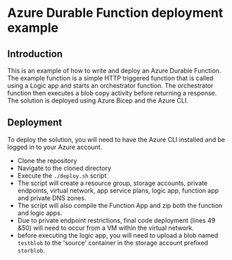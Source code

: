 # Azure Durable Function deployment example

## Introduction

This is an example of how to write and deploy an Azure Durable Function. The example function is a simple HTTP triggered function that is called using a Logic app and starts an orchestrator function. The orchestrator function then executes a blob copy activity before returning a response. The solution is deployed using Azure Bicep and the Azure CLI.

## Deployment

To deploy the solution, you will need to have the Azure CLI installed and be logged in to your Azure account.

- Clone the repository
- Navigate to the cloned directory
- Execute the `./deploy.sh` script
- The script will create a resource group, storage accounts, private endpoints, virtual network, app service plans, logic app, function app and private DNS zones.
- The script will also compile the Function App and zip both the function and logic apps.
- Due to private endpoint restrictions, final code deployment (lines 49  &50) will need to occur from a VM within the virtual network.
- before executing the logic app, you will need to upload a blob named `testblob` to the 'source' container in the storage account prefixed `storblob`.
